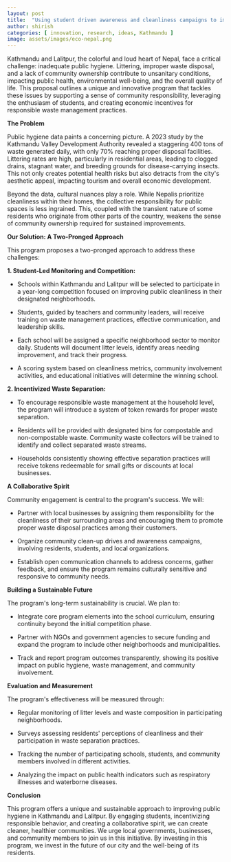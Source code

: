 ```yaml
---
layout: post
title:  "Using student driven awareness and cleanliness campaigns to improving public hygeine and sanitation in Kathmandu valley"
author: shirish
categories: [ innovation, research, ideas, Kathmandu ]
image: assets/images/eco-nepal.png
---
```


Kathmandu and Lalitpur, the colorful and loud heart of Nepal, face a critical challenge: inadequate public hygiene. Littering, improper waste disposal, and a lack of community ownership contribute to unsanitary conditions, impacting public health, environmental well-being, and the overall quality of life. This proposal outlines a unique and innovative program that tackles these issues by supporting a sense of community responsibility, leveraging the enthusiasm of students, and creating economic incentives for responsible waste management practices.

**The Problem**

Public hygiene data paints a concerning picture. A 2023 study by the Kathmandu Valley Development Authority revealed a staggering 400 tons of waste generated daily, with only 70% reaching proper disposal facilities. Littering rates are high, particularly in residential areas, leading to clogged drains, stagnant water, and breeding grounds for disease-carrying insects. This not only creates potential health risks but also detracts from the city's aesthetic appeal, impacting tourism and overall economic development.

Beyond the data, cultural nuances play a role. While Nepalis prioritize cleanliness within their homes, the  collective responsibility for public spaces is less ingrained. This, coupled with the transient nature of some residents who originate from other parts of the country, weakens the sense of community ownership required for sustained improvements.

**Our Solution: A Two-Pronged Approach**

This program proposes a two-pronged approach to address these challenges:

**1. Student-Led Monitoring and Competition:**

-   Schools within Kathmandu and Lalitpur will be selected to participate in a year-long competition focused on improving public cleanliness in their designated neighborhoods.

-   Students, guided by teachers and community leaders, will receive training on waste management practices, effective communication, and leadership skills.

-   Each school will be assigned a specific neighborhood sector to monitor daily. Students will document litter levels, identify areas needing improvement, and track their progress.

-   A scoring system based on cleanliness metrics, community involvement activities, and educational initiatives will determine the winning school.

**2. Incentivized Waste Separation:**

-   To encourage responsible waste management at the household level, the program will introduce a system of token rewards for proper waste separation.

-   Residents will be provided with designated bins for compostable and non-compostable waste. Community waste collectors will be trained to identify and collect separated waste streams.

-   Households consistently showing effective separation practices will receive tokens redeemable for small gifts or discounts at local businesses.

**A Collaborative Spirit**

Community engagement is central to the program's success. We will:

-   Partner with local businesses by assigning them responsibility for the cleanliness of their surrounding areas and encouraging them to promote proper waste disposal practices among their customers.

-   Organize community clean-up drives and awareness campaigns, involving residents, students, and local organizations.

-   Establish open communication channels to address concerns, gather feedback, and ensure the program remains culturally sensitive and responsive to community needs.

**Building a Sustainable Future**

The program's long-term sustainability is crucial. We plan to:

-   Integrate core program elements into the school curriculum, ensuring continuity beyond the initial competition phase.

-   Partner with NGOs and government agencies to secure funding and expand the program to include other neighborhoods and municipalities.

-   Track and report program outcomes transparently, showing its positive impact on public hygiene, waste management, and community involvement.

**Evaluation and Measurement**

The program's effectiveness will be measured through:

-   Regular monitoring of litter levels and waste composition in participating neighborhoods.

-   Surveys assessing residents' perceptions of cleanliness and their participation in waste separation practices.

-   Tracking the number of participating schools, students, and community members involved in different activities.

-   Analyzing the impact on public health indicators such as respiratory illnesses and waterborne diseases.

**Conclusion**

This program offers a unique and sustainable approach to improving public hygiene in Kathmandu and Lalitpur. By engaging students, incentivizing responsible behavior, and creating a collaborative spirit, we can create cleaner, healthier communities. We urge local governments, businesses, and community members to join us in this initiative. By investing in this program, we invest in the future of our city and the well-being of its residents.